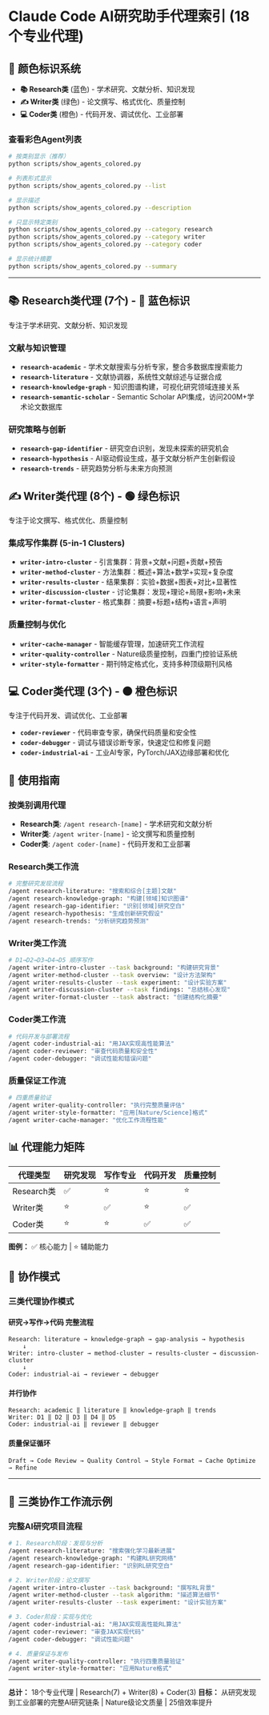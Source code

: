 # Claude Code AI研究助手代理索引 (18个专业代理)

## 🎨 颜色标识系统
- **📚 Research类** (蓝色) - 学术研究、文献分析、知识发现
- **✍️ Writer类** (绿色) - 论文撰写、格式优化、质量控制  
- **💻 Coder类** (橙色) - 代码开发、调试优化、工业部署

### 查看彩色Agent列表
```bash
# 按类别显示（推荐）
python scripts/show_agents_colored.py

# 列表形式显示
python scripts/show_agents_colored.py --list

# 显示描述
python scripts/show_agents_colored.py --description

# 只显示特定类别
python scripts/show_agents_colored.py --category research
python scripts/show_agents_colored.py --category writer  
python scripts/show_agents_colored.py --category coder

# 显示统计摘要
python scripts/show_agents_colored.py --summary
```

---

## 📚 Research类代理 (7个) - 🔵 蓝色标识
专注于学术研究、文献分析、知识发现

### 文献与知识管理
- **`research-academic`** - 学术文献搜索与分析专家，整合多数据库搜索能力
- **`research-literature`** - 文献协调器，系统性文献综述与证据合成
- **`research-knowledge-graph`** - 知识图谱构建，可视化研究领域连接关系
- **`research-semantic-scholar`** - Semantic Scholar API集成，访问200M+学术论文数据库

### 研究策略与创新
- **`research-gap-identifier`** - 研究空白识别，发现未探索的研究机会
- **`research-hypothesis`** - AI驱动假设生成，基于文献分析产生创新假设
- **`research-trends`** - 研究趋势分析与未来方向预测

## ✍️ Writer类代理 (8个) - 🟢 绿色标识
专注于论文撰写、格式优化、质量控制

### 集成写作集群 (5-in-1 Clusters)
- **`writer-intro-cluster`** - 引言集群：背景+文献+问题+贡献+预告
- **`writer-method-cluster`** - 方法集群：概述+算法+数学+实现+复杂度
- **`writer-results-cluster`** - 结果集群：实验+数据+图表+对比+显著性
- **`writer-discussion-cluster`** - 讨论集群：发现+理论+局限+影响+未来
- **`writer-format-cluster`** - 格式集群：摘要+标题+结构+语言+声明

### 质量控制与优化
- **`writer-cache-manager`** - 智能缓存管理，加速研究工作流程
- **`writer-quality-controller`** - Nature级质量控制，四重门控验证系统
- **`writer-style-formatter`** - 期刊特定格式化，支持多种顶级期刊风格

## 💻 Coder类代理 (3个) - 🟠 橙色标识
专注于代码开发、调试优化、工业部署

- **`coder-reviewer`** - 代码审查专家，确保代码质量和安全性
- **`coder-debugger`** - 调试与错误诊断专家，快速定位和修复问题
- **`coder-industrial-ai`** - 工业AI专家，PyTorch/JAX边缘部署和优化

## 🎯 使用指南

### 按类别调用代理
- **Research类**: `/agent research-[name]` - 学术研究和文献分析
- **Writer类**: `/agent writer-[name]` - 论文撰写和质量控制  
- **Coder类**: `/agent coder-[name]` - 代码开发和工业部署

### Research类工作流
```bash
# 完整研究发现流程
/agent research-literature: "搜索和综合[主题]文献"
/agent research-knowledge-graph: "构建[领域]知识图谱" 
/agent research-gap-identifier: "识别[领域]研究空白"
/agent research-hypothesis: "生成创新研究假设"
/agent research-trends: "分析研究趋势预测"
```

### Writer类工作流
```bash
# D1→D2→D3→D4→D5 顺序写作
/agent writer-intro-cluster --task background: "构建研究背景"
/agent writer-method-cluster --task overview: "设计方法架构"
/agent writer-results-cluster --task experiment: "设计实验方案"
/agent writer-discussion-cluster --task findings: "总结核心发现"
/agent writer-format-cluster --task abstract: "创建结构化摘要"
```

### Coder类工作流
```bash
# 代码开发与部署流程
/agent coder-industrial-ai: "用JAX实现高性能算法"
/agent coder-reviewer: "审查代码质量和安全性"
/agent coder-debugger: "调试性能和错误问题"
```

### 质量保证工作流
```bash
# 四重质量验证
/agent writer-quality-controller: "执行完整质量评估"
/agent writer-style-formatter: "应用[Nature/Science]格式"
/agent writer-cache-manager: "优化工作流程性能"
```

## 📊 代理能力矩阵

| 代理类型 | 研究发现 | 写作专业 | 代码开发 | 质量控制 |
|---------|---------|---------|---------|----------|
| Research类 | ✅ | ⭐ | ⭐ | ⭐ |
| Writer类 | ⭐ | ✅ | ⭐ | ✅ |
| Coder类 | ⭐ | ⭐ | ✅ | ✅ |

**图例：** ✅ 核心能力 | ⭐ 辅助能力

## 🔗 协作模式

### 三类代理协作模式

#### 研究→写作→代码 完整流程
```
Research: literature → knowledge-graph → gap-analysis → hypothesis
    ↓
Writer: intro-cluster → method-cluster → results-cluster → discussion-cluster
    ↓
Coder: industrial-ai → reviewer → debugger
```

#### 并行协作
```
Research: academic ‖ literature ‖ knowledge-graph ‖ trends
Writer: D1 ‖ D2 ‖ D3 ‖ D4 ‖ D5
Coder: industrial-ai ‖ reviewer ‖ debugger
```

#### 质量保证循环
```
Draft → Code Review → Quality Control → Style Format → Cache Optimize → Refine
```

---

## 🚀 三类协作工作流示例

### 完整AI研究项目流程
```bash
# 1. Research阶段：发现与分析
/agent research-literature: "搜索强化学习最新进展"
/agent research-knowledge-graph: "构建RL研究网络"
/agent research-gap-identifier: "识别RL研究空白"

# 2. Writer阶段：论文撰写
/agent writer-intro-cluster --task background: "撰写RL背景"
/agent writer-method-cluster --task algorithm: "描述算法细节"
/agent writer-results-cluster --task experiment: "设计实验方案"

# 3. Coder阶段：实现与优化
/agent coder-industrial-ai: "用JAX实现高性能RL算法"
/agent coder-reviewer: "审查JAX实现代码"
/agent coder-debugger: "调试性能问题"

# 4. 质量保证与发布
/agent writer-quality-controller: "执行四重质量验证"
/agent writer-style-formatter: "应用Nature格式"
```

---

**总计：** 18个专业代理 | Research(7) + Writer(8) + Coder(3)
**目标：** 从研究发现到工业部署的完整AI研究链条 | Nature级论文质量 | 25倍效率提升